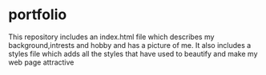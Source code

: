 # portfolio
This repository includes an index.html file which describes my background,intrests and hobby and has a picture of me. It also includes a styles file which adds all the styles that have used to beautify and make my web page attractive
